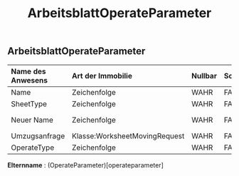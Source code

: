 ﻿---
title: ArbeitsblattOperateParameter
second_title: Aspose.Cells Cloud Documen
type: docs
url: /de/specification/model/worksheetoperateparameter/
description: "Aspose.Cells Cloud-Modellspezifikation: WorksheetOperateParameter. Bearbeiten Sie mühelos Excel und andere Tabellenkalkulationsdokumente mit Funktionen wie Öffnen, Generieren, Bearbeiten, Teilen, Zusammenführen, Vergleichen und Konvertieren"
weight: 50
---
## **ArbeitsblattOperateParameter**

 

| Name des Anwesens| Art der Immobilie| Nullbar| Schreibgeschützt| Standardwert| Beschreibung|
|:- |:- |:- |:- |:- |:- |
| Name| Zeichenfolge| WAHR| FALSCH|||
| SheetType| Zeichenfolge| WAHR| FALSCH|||
| Neuer Name| Zeichenfolge| WAHR| FALSCH|| Arbeitsblattnamen umbenennen|
| Umzugsanfrage| Klasse:WorksheetMovingRequest| WAHR| FALSCH|||
| OperateType| Zeichenfolge| WAHR| FALSCH|||

**Elternname** : (OperateParameter)[operateparameter]